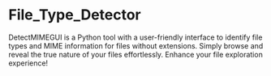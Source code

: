 # File_Type_Detector
 DetectMIMEGUI is a Python tool with a user-friendly interface to identify file types and MIME information for files without extensions. Simply browse and reveal the true nature of your files effortlessly. Enhance your file exploration experience!
